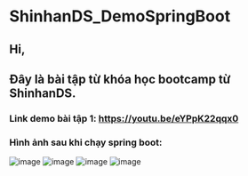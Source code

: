 # ShinhanDS_DemoSpringBoot

## Hi,

## Đây là bài tập từ khóa học bootcamp từ ShinhanDS.

### Link demo bài tập 1: https://youtu.be/eYPpK22qqx0

### Hình ảnh sau khi chạy spring boot:

![image](https://user-images.githubusercontent.com/72481546/210594947-bb96a2b2-f89a-4f8b-925a-3702ac397bca.png)
![image](https://user-images.githubusercontent.com/72481546/210594878-5fb889b4-5004-4451-b2bf-5648ed4ea70a.png)
![image](https://user-images.githubusercontent.com/72481546/210594323-10c68956-fe31-47c9-9e11-e9d58ab70a54.png)
![image](https://user-images.githubusercontent.com/72481546/210594366-2e659eb3-5633-4f1c-8858-1cb3162f11ea.png)

